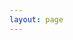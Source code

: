 ```yaml
---
layout: page
---
```


<script setup>
import Archives from '@/components/Index/Archives.vue'
</script>

<Archives />
